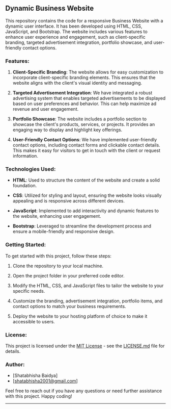 ## Dynamic Business Website

This repository contains the code for a responsive Business Website with a dynamic user interface. It has been developed using HTML, CSS, JavaScript, and Bootstrap. The website includes various features to enhance user experience and engagement, such as client-specific branding, targeted advertisement integration, portfolio showcase, and user-friendly contact options.

### Features:

1. **Client-Specific Branding**: The website allows for easy customization to incorporate client-specific branding elements. This ensures that the website aligns with the client's visual identity and messaging.

2. **Targeted Advertisement Integration**: We have integrated a robust advertising system that enables targeted advertisements to be displayed based on user preferences and behavior. This can help maximize ad revenue and user engagement.

3. **Portfolio Showcase**: The website includes a portfolio section to showcase the client's products, services, or projects. It provides an engaging way to display and highlight key offerings.

4. **User-Friendly Contact Options**: We have implemented user-friendly contact options, including contact forms and clickable contact details. This makes it easy for visitors to get in touch with the client or request information.

### Technologies Used:

- **HTML**: Used to structure the content of the website and create a solid foundation.

- **CSS**: Utilized for styling and layout, ensuring the website looks visually appealing and is responsive across different devices.

- **JavaScript**: Implemented to add interactivity and dynamic features to the website, enhancing user engagement.

- **Bootstrap**: Leveraged to streamline the development process and ensure a mobile-friendly and responsive design.

### Getting Started:

To get started with this project, follow these steps:

1. Clone the repository to your local machine.

2. Open the project folder in your preferred code editor.

3. Modify the HTML, CSS, and JavaScript files to tailor the website to your specific needs.

4. Customize the branding, advertisement integration, portfolio items, and contact options to match your business requirements.

5. Deploy the website to your hosting platform of choice to make it accessible to users.

### License:

This project is licensed under the [MIT License](LICENSE.md) - see the [LICENSE.md](LICENSE.md) file for details.

### Author:

- [Shatabhisha Baidya]
- [shatabhisha2001@gmail.com]

Feel free to reach out if you have any questions or need further assistance with this project. Happy coding!

---

